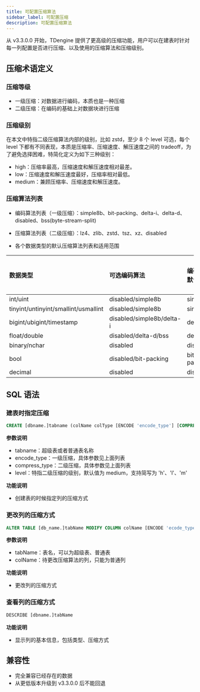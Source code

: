 ```yaml
---
title: 可配置压缩算法
sidebar_label: 可配置压缩
description: 可配置压缩算法
---
```


从 v3.3.0.0 开始，TDengine 提供了更高级的压缩功能，用户可以在建表时针对每一列配置是否进行压缩、以及使用的压缩算法和压缩级别。

## 压缩术语定义

### 压缩等级

- 一级压缩：对数据进行编码，本质也是一种压缩
- 二级压缩：在编码的基础上对数据块进行压缩

### 压缩级别

在本文中特指二级压缩算法内部的级别，比如 zstd，至少 8 个 level 可选，每个 level 下都有不同表现，本质是压缩率、压缩速度、解压速度之间的 tradeoff，为了避免选择困难，特简化定义为如下三种级别：

- high：压缩率最高，压缩速度和解压速度相对最差。
- low：压缩速度和解压速度最好，压缩率相对最低。
- medium：兼顾压缩率、压缩速度和解压速度。

### 压缩算法列表

- 编码算法列表（一级压缩）：simple8b、bit-packing、delta-i、delta-d、disabled、bss(byte-stream-split) 

- 压缩算法列表（二级压缩）：lz4、zlib、zstd、tsz、xz、disabled

- 各个数据类型的默认压缩算法列表和适用范围

| 数据类型                             | 可选编码算法              | 编码算法默认值 | 可选压缩算法         | 压缩算法默认值 | 压缩等级默认值 |
| :----------------------------------- | :------------------------ | :------------- | :------------------- | :------------- | :------------- |
| int/uint                             | disabled/simple8b         | simple8b       | lz4/zlib/zstd/xz     | lz4            | medium         |
| tinyint/untinyint/smallint/usmallint | disabled/simple8b         | simple8b       | lz4/zlib/zstd/xz     | zlib           | medium         |
| bigint/ubigint/timestamp             | disabled/simple8b/delta-i | delta-i        | lz4/zlib/zstd/xz     | lz4            | medium         |
| float/double                         | disabled/delta-d/bss      | delta-d        | lz4/zlib/zstd/xz/tsz | lz4            | medium         |
| binary/nchar                         | disabled                  | disabled       | lz4/zlib/zstd/xz     | zstd           | medium         |
| bool                                 | disabled/bit-packing      | bit-packing    | lz4/zlib/zstd/xz     | zstd           | medium         |
| decimal                              | disabled                  | disabled       | lz4/zlib/zstd/xz     | zstd           | medium         |


## SQL 语法

### 建表时指定压缩

```sql
CREATE [dbname.]tabname (colName colType [ENCODE 'encode_type'] [COMPRESS 'compress_type' [LEVEL 'level'], [, other create_definition]...])
```

**参数说明**

- tabname：超级表或者普通表名称
- encode_type：一级压缩，具体参数见上面列表
- compress_type：二级压缩，具体参数见上面列表
- level：特指二级压缩的级别，默认值为 medium，支持简写为 'h'、'l'、'm'

**功能说明**

- 创建表的时候指定列的压缩方式

### 更改列的压缩方式

```sql
ALTER TABLE [db_name.]tabName MODIFY COLUMN colName [ENCODE 'ecode_type'] [COMPRESS 'compress_type'] [LEVEL "high"]

```

**参数说明**

- tabName：表名，可以为超级表、普通表
- colName：待更改压缩算法的列，只能为普通列

**功能说明**

- 更改列的压缩方式

### 查看列的压缩方式

```sql
DESCRIBE [dbname.]tabName
```

**功能说明**

- 显示列的基本信息，包括类型、压缩方式

## 兼容性

- 完全兼容已经存在的数据
- 从更低版本升级到 v3.3.0.0 后不能回退
